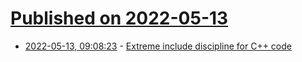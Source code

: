 # [Published on 2022-05-13](index.md)

* [2022-05-13, 09:08:23](https://news.ycombinator.com/item?id=31365013) - [Extreme include discipline for C++ code](https://blog.kowalczyk.info/article/96a4706ec8e44bc4b0bafda2d9ba502f/extreme-include-discipline-for-c-code.html)
